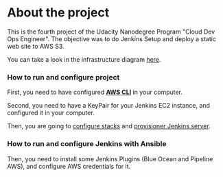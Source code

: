 # About the project

This is the fourth project of the Udacity Nanodegree Program "Cloud Dev Ops Engineer".
The objective was to do Jenkins Setup and deploy a static web site to AWS S3.

You can take a look in the infrastructure diagram [here](https://raw.githubusercontent.com/davidasrocha/aws-jenkins-pipeline/master/cloud-infrastructure-diagrams/aws-jenkins-pipeline.jpeg).

### How to run and configure project

First, you need to have configured **[AWS CLI](https://aws.amazon.com/cli/)** in your computer.

Second, you need to have a KeyPair for your Jenkins EC2 instance, and configured it in your computer.

Then, you are going to [configure stacks](./cloudformation/README.md) and [provisioner Jenkins server](./ansible/README.md).

### How to run and configure Jenkins with Ansible

Then, you need to install some Jenkins Plugins (Blue Ocean and Pipeline AWS), and configure AWS credentials for it.

